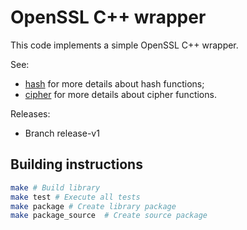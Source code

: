 # OpenSSL C++ wrapper

This code implements a simple OpenSSL C++ wrapper.

See:
* [hash](source/hash.md) for more details about hash functions;
* [cipher](source/cipher.md) for more details about cipher functions.

Releases:
* Branch release-v1 

## Building instructions

```sh
make # Build library
make test # Execute all tests
make package # Create library package
make package_source  # Create source package
```